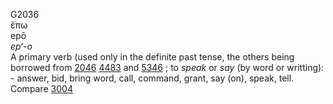 <body>
  <p>G2036<br>  ἔπω  <br> epō  <br><i>ep‘-o </i><br>A primary verb (used only in the definite past tense, the others being borrowed from <a href="g2046.htm">2046</a>  <a href="g4483.htm">4483</a> and <a href="g5346.htm">5346</a> ; to <i>speak</i> or <i>say</i> (by word or writting): - answer, bid, bring word, call, command, grant, say (on), speak, tell. Compare <a href="g3004.htm">3004</a> <br></p>
 </body>